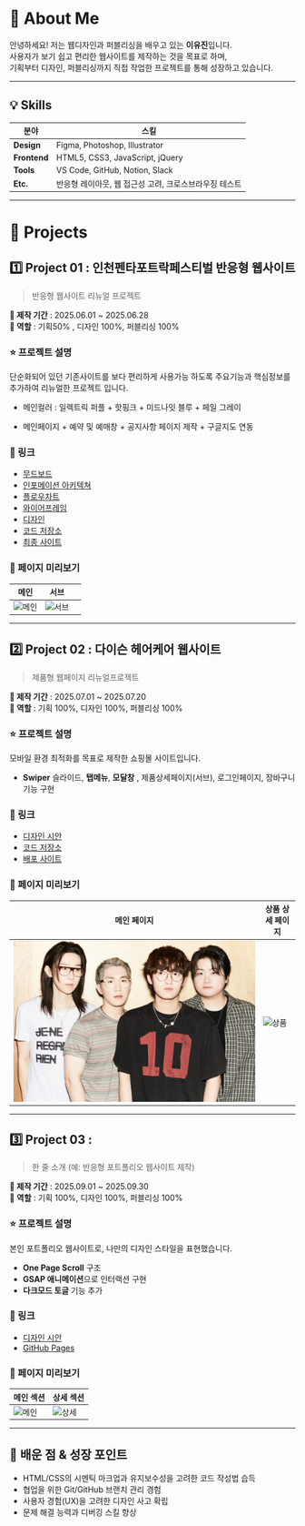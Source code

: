# 👋 About Me
안녕하세요! 저는 웹디자인과 퍼블리싱을 배우고 있는 **이유진**입니다.  
사용자가 보기 쉽고 편리한 웹사이트를 제작하는 것을 목표로 하며,  
기획부터 디자인, 퍼블리싱까지 직접 작업한 프로젝트를 통해 성장하고 있습니다.  

---

## 💡 Skills

| 분야 | 스킬 |
|-----|------|
| **Design** | Figma, Photoshop, Illustrator |
| **Frontend** | HTML5, CSS3, JavaScript, jQuery |
| **Tools** | VS Code, GitHub, Notion, Slack |
| **Etc.** | 반응형 레이아웃, 웹 접근성 고려, 크로스브라우징 테스트 |

---

# 💼 Projects

## 1️⃣ Project 01 : 인천펜타포트락페스티벌 반응형 웹사이트
> 반응형 웹사이트 리뉴얼 프로젝트

**📆 제작 기간** : 2025.06.01 ~ 2025.06.28  
**🧑 역할** : 기획50% , 디자인 100%, 퍼블리싱 100% 

### ⭐ 프로젝트 설명
단순화되어 있던 기존사이트를 보다 편리하게 사용가능 하도록
주요기능과 핵심정보를 추가하여 리뉴얼한 프로젝트 입니다.

- 메인컬러 : 일렉트릭 퍼플 + 핫핑크 + 미드나잇 블루 + 페일 그레이

- 메인페이지 + 예약 및 예매창 + 공지사항 페이지 제작 + 구글지도 연동 

### 🚀 링크
- [무드보드](https://www.figma.com/proto/YXgLbo9G55u14hgSPqYRKF/-%EA%B7%B8%EB%A6%B0%EC%95%84%ED%8A%B8-%EC%9D%B8%EC%B2%9C%ED%8E%9C%ED%83%80%ED%8F%AC%ED%8A%B8%EB%9D%BD%ED%8E%98%EC%8A%A4%ED%8B%B0%EB%B2%8C_%ED%94%84%EB%A1%9C%EC%A0%9D%ED%8A%B81?node-id=39-25&t=2VvaSvF339vuLiNH-1)
- [인포메이션 아키텍쳐](https://www.figma.com/proto/YXgLbo9G55u14hgSPqYRKF/-%EA%B7%B8%EB%A6%B0%EC%95%84%ED%8A%B8-%EC%9D%B8%EC%B2%9C%ED%8E%9C%ED%83%80%ED%8F%AC%ED%8A%B8%EB%9D%BD%ED%8E%98%EC%8A%A4%ED%8B%B0%EB%B2%8C_%ED%94%84%EB%A1%9C%EC%A0%9D%ED%8A%B81?node-id=670-428&t=2VvaSvF339vuLiNH-1)
- [플로우차트](https://www.figma.com/proto/YXgLbo9G55u14hgSPqYRKF/-%EA%B7%B8%EB%A6%B0%EC%95%84%ED%8A%B8-%EC%9D%B8%EC%B2%9C%ED%8E%9C%ED%83%80%ED%8F%AC%ED%8A%B8%EB%9D%BD%ED%8E%98%EC%8A%A4%ED%8B%B0%EB%B2%8C_%ED%94%84%EB%A1%9C%EC%A0%9D%ED%8A%B81?node-id=216-517&t=2VvaSvF339vuLiNH-1)
- [와이어프레임](https://www.figma.com/proto/YXgLbo9G55u14hgSPqYRKF/-%EA%B7%B8%EB%A6%B0%EC%95%84%ED%8A%B8-%EC%9D%B8%EC%B2%9C%ED%8E%9C%ED%83%80%ED%8F%AC%ED%8A%B8%EB%9D%BD%ED%8E%98%EC%8A%A4%ED%8B%B0%EB%B2%8C_%ED%94%84%EB%A1%9C%EC%A0%9D%ED%8A%B81?node-id=254-1059&t=2VvaSvF339vuLiNH-1)
- [디자인](https://www.figma.com/proto/YXgLbo9G55u14hgSPqYRKF/-%EA%B7%B8%EB%A6%B0%EC%95%84%ED%8A%B8-%EC%9D%B8%EC%B2%9C%ED%8E%9C%ED%83%80%ED%8F%AC%ED%8A%B8%EB%9D%BD%ED%8E%98%EC%8A%A4%ED%8B%B0%EB%B2%8C_%ED%94%84%EB%A1%9C%EC%A0%9D%ED%8A%B81?node-id=393-1107&t=2VvaSvF339vuLiNH-1)
- [코드 저장소](https://github.com/YJ0201/portfolio2025/tree/main/project001)
- [최종 사이트](https://yj0201.github.io/portfolio2025/project001/layout.html)

### 👀 페이지 미리보기
| 메인 | 서브 | |
|-----|------|--|
| ![메인](이미지주소) | ![서브](이미지주소) |

---

## 2️⃣ Project 02 : 다이슨 헤어케어 웹사이트
> 제품형 웹페이지 리뉴얼프로젝트

**📆 제작 기간** : 2025.07.01 ~ 2025.07.20  
**🧑 역할** : 기획 100%, 디자인 100%, 퍼블리싱 100%

### ⭐ 프로젝트 설명
모바일 환경 최적화를 목표로 제작한 쇼핑몰 사이트입니다.  

- **Swiper** 슬라이드, **탭메뉴**, **모달창** , 제품상세페이지(서브), 로그인페이지, 장바구니 기능 구현

### 🚀 링크
- [디자인 시안](링크)
- [코드 저장소](링크)
- [배포 사이트](링크)

### 👀 페이지 미리보기
| 메인 페이지 | 상품 상세 페이지 |
|------------|----------------|
| ![메인](너드커넥션.jpg) | ![상품](이미지주소) |

---

## 3️⃣ Project 03 : 
> 한 줄 소개 (예: 반응형 포트폴리오 웹사이트 제작)

**📆 제작 기간** : 2025.09.01 ~ 2025.09.30  
**🧑 역할** : 기획 100%, 디자인 100%, 퍼블리싱 100%

### ⭐ 프로젝트 설명
본인 포트폴리오 웹사이트로, 나만의 디자인 스타일을 표현했습니다.  

- **One Page Scroll** 구조
- **GSAP 애니메이션**으로 인터랙션 구현
- **다크모드 토글** 기능 추가

### 🚀 링크
- [디자인 시안](링크)
- [GitHub Pages](링크)

### 👀 페이지 미리보기
| 메인 섹션 | 상세 섹션 |
|----------|-----------|
| ![메인](이미지주소) | ![상세](이미지주소) |

---

## 🎯 배운 점 & 성장 포인트
- HTML/CSS의 시멘틱 마크업과 유지보수성을 고려한 코드 작성법 습득
- 협업을 위한 Git/GitHub 브랜치 관리 경험
- 사용자 경험(UX)을 고려한 디자인 사고 확립
- 문제 해결 능력과 디버깅 스킬 향상
